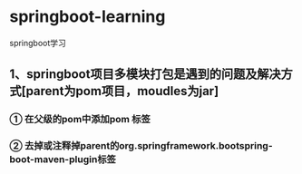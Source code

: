 # springboot-learning
springboot学习
## 1、springboot项目多模块打包是遇到的问题及解决方式[parent为pom项目，moudles为jar]
### ① 在父级的pom中添加<packaging>pom</packaging> 标签
### ② 去掉或注释掉parent的<plugin><groupId>org.springframework.boot</groupId><artifactId>spring-boot-maven-plugin</artifactId></plugin>标签

